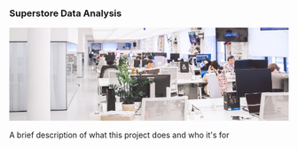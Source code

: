 ### Superstore Data Analysis
 
![alt text](https://github.com/atikahmd/Superstore-Sales/blob/main/visuals/header_superstore.jpg "Superstore")

A brief description of what this project does and who it's for
